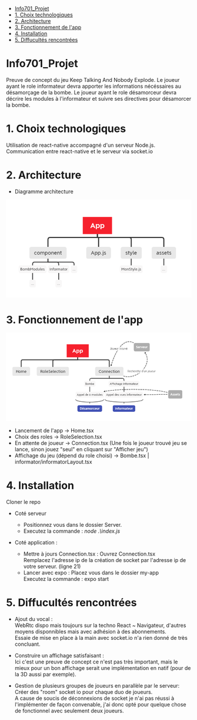- [Info701_Projet](#info701_projet)
- [1. Choix technologiques](#1-choix-technologiques)
- [2. Architecture](#2-architecture)
- [3. Fonctionnement de l'app](#3-fonctionnement-de-lapp)
- [4. Installation](#4-installation)
- [5. Diffucultés rencontrées](#5-diffucultés-rencontrées)

# Info701_Projet

Preuve de concept du jeu Keep Talking And Nobody Explode.
Le joueur ayant le role informateur devra apporter les informations nécéssaires au désamorçage de la bombe.
Le joueur ayant le role désamorceur devra décrire les modules à l'informateur et suivre ses directives pour désamorcer la bombe.

# 1. Choix technologiques
 Utilisation de react-native accompagné d'un serveur Node.js.
 Communication entre react-native et le serveur via socket.io
 
# 2. Architecture
- Diagramme architecture 
 
 ![Diagramme](my-app/diagrammes/diagramme_archi.png)
   
# 3. Fonctionnement de l'app 

 ![Diagramme](my-app/diagrammes/diagramme_fonctionnement.png)
 
 - Lancement de l'app -> Home.tsx
 - Choix des roles -> RoleSelection.tsx
 - En attente de joueur -> Connection.tsx (Une fois le joueur trouvé jeu se lance, sinon jouez "seul" en cliquant sur "Afficher jeu")
 - Affichage du jeu (dépend du role choisi) -> Bombe.tsx | informator/informatorLayout.tsx
 
# 4. Installation

Cloner le repo

 - Coté serveur
   - Positionnez vous dans le dossier Server.  
   - Executez la commande : *node .\index.js*  
    
- Coté application : 
    - Mettre à jours Connection.tsx :
        Ouvrez Connection.tsx  
        Remplacez l'adresse ip de la création de socket par l'adresse ip de votre serveur. (ligne 21)  
    - Lancer avec expo :
        Placez vous dans le dossier my-app  
        Executez la commande : expo start  

# 5. Diffucultés rencontrées

 - Ajout du vocal :   
    WebRtc dispo mais toujours sur la techno React ~ Navigateur, d'autres moyens disponnibles mais avec adhésion à des abonnements.  
    Essaie de mise en place à la main avec socket.io n'a rien donné de très concluant.
 
 - Construire un affichage satisfaisant :  
    Ici c'est une preuve de concept ce n'est pas très important, mais le mieux pour un bon affichage serait une implémentation en natif (pour de la 3D aussi par exemple).

 - Gestion de plusieurs groupes de joueurs en parallèle par le serveur:  
    Créer des "room" socket io pour chaque duo de joueurs.  
    A cause de soucis de déconnexions de socket je n'ai pas réussi à l'implémenter de façon convenable, j'ai donc opté pour quelque chose de fonctionnel avec seulement deux    joueurs.
